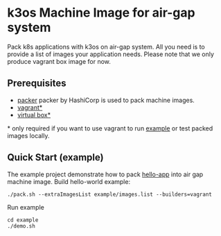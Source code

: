 # k3os Machine Image for air-gap system

Pack k8s applications with k3os on air-gap system. All you need is to provide a list of images your application needs. Please note that we only produce vagrant box image for now.

## Prerequisites
* [packer](https://www.packer.io/)
packer by HashiCorp is used to pack machine images.
* [vagrant*](https://www.vagrantup.com/)
* [virtual box*](https://www.virtualbox.org/)

\* only required if you want to use vagrant to run [example](example) or test packed images locally.
## Quick Start (example)
The example project demonstrate how to pack [hello-app](https://github.com/GoogleCloudPlatform/kubernetes-engine-samples/tree/master/hello-app) into air gap machine image.
Build hello-world example:
```
./pack.sh --extraImagesList example/images.list --builders=vagrant
```

Run example
```
cd example
./demo.sh
```
